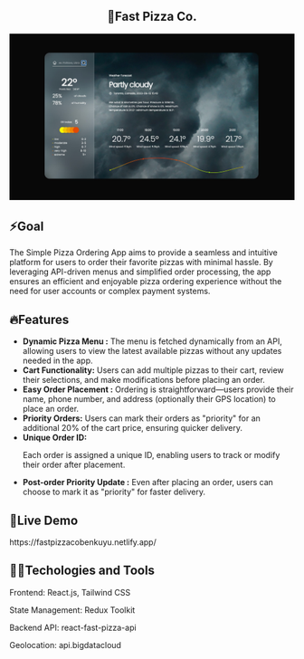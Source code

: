 <h2 align="center">🍕Fast Pizza Co.</h2>
<img src="https://github.com/dasha-musienko/weather-forecast/blob/main/src/img/gh_descr/cover.jpeg" alt="Cover image">
<h2>⚡️Goal</h2>
<p>The Simple Pizza Ordering App aims to provide a seamless and intuitive platform for users to order their favorite pizzas with minimal hassle. By leveraging API-driven menus and simplified order processing, the app ensures an efficient and enjoyable pizza ordering experience without the need for user accounts or complex payment systems.</p>

<h2>🔥Features</h2>
  <ul>
  <li>  
  <strong>Dynamic Pizza Menu :</strong>
The menu is fetched dynamically from an API, allowing users to view the latest available pizzas without any updates needed in the app.
</li>
<li>
<strong>Cart Functionality:</strong>
Users can add multiple pizzas to their cart, review their selections, and make modifications before placing an order.
</li>
<li><strong>Easy Order Placement :</strong>
Ordering is straightforward—users provide their name, phone number, and address (optionally their GPS location) to place an order.</li>

<li><strong>Priority Orders:</strong>
Users can mark their orders as "priority" for an additional 20% of the cart price, ensuring quicker delivery.</li>

<li>
<strong>Unique Order ID:</strong>

Each order is assigned a unique ID, enabling users to track or modify their order after placement.

</li>

<li> <strong>Post-order Priority Update :</strong>
Even after placing an order, users can choose to mark it as "priority" for faster delivery.</li>
    
  </ul>
    <h2>🔗Live Demo</h2>
https://fastpizzacobenkuyu.netlify.app/
  <h2>👩‍💻Techologies and Tools</h2>
<p>Frontend: React.js, Tailwind CSS</p>
<p>State Management: Redux Toolkit</p>
<p>Backend API: react-fast-pizza-api </p>
<p>Geolocation: api.bigdatacloud</p>



